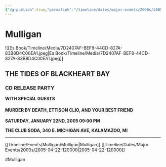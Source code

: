 ```yaml
---
{"dg-publish":true,"permalink":"/timeline/dates/major-events/2000s/2005-01-22-090000/","dgHomeLink":true,"dgPassFrontmatter":false}
---
```


# Mulligan

![[Es Book/Timeline/Media/7D2407AF-BEF8-44CD-827A-83B8D4C00EA1.jpeg|Es Book/Timeline/Media/7D2407AF-BEF8-44CD-827A-83B8D4C00EA1.jpeg]]

## THE TIDES OF BLACKHEART BAY

### CD RELEASE PARTY

**WITH SPECIAL GUESTS**

#### MURDER BY DEATH, ETTISON CLIO, AND YOUR BEST FRIEND

**SATURDAY, JANUARY 22ND, 2005 09:00 PM**

**THE CLUB SODA, 340 E. MICHIGAN AVE, KALAMAZOO, MI**

---

[[Timeline/Events/Mulligan/Mulligan|Mulligan]]
[[Timeline/Dates/Major Events/2000s/2005-04-22-120000|2005-04-22-120000]]

#Mulligan 